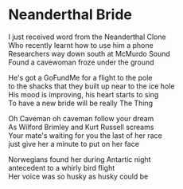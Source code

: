 # Neanderthal Bride

I just received word from the Neanderthal Clone  
Who recently learnt how to use him a phone  
Researchers way down south at McMurdo Sound  
Found a cavewoman froze under the ground  

He's got a GoFundMe for a flight to the pole  
to the shacks that they built up near to the ice hole  
His mood is improving, his heart starts to sing  
To have a new bride will be really The Thing  

Oh Caveman oh caveman follow your dream  
As Wilford Brimley and Kurt Russell screams  
Your mate's waiting for you the last of her race  
just give her a minute to put on her face  

Norwegians found her during Antartic night  
antecedent to a whirly bird flight  
Her voice was so husky as husky could be






